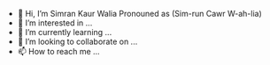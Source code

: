 - 👋 Hi, I’m Simran Kaur Walia
      Pronouned as (Sim-run Cawr W-ah-lia)
- 👀 I’m interested in ...
- 🌱 I’m currently learning ...
- 💞️ I’m looking to collaborate on ...
- 📫 How to reach me ...

<!---
simrankwalia/simrankwalia is a ✨ special ✨ repository because its `README.md` (this file) appears on your GitHub profile.
You can click the Preview link to take a look at your changes.
--->

